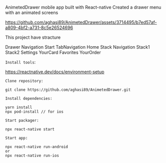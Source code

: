 AnimetedDrawer mobile app built with React-native
Created a drawer menu with an animated screens



https://github.com/aghasi89/AnimetedDrawer/assets/3714495/b7ed57af-a809-4bf2-a731-8c5e26524696


This project have stracture

Drawer Navigation
    Start
        TabNavigation
            Home
                Stack Navigation
                    Stack1
                    Stack2
            Settings
    YourCard
    Favorites
    YourOrder

`Install tools`: 

https://reactnative.dev/docs/environment-setup

`Clone repository: `

```
git clone https://github.com/aghasi89/AnimetedDrawer.git
```

`Install dependencies:`

```
yarn install
npx pod-install // for ios
```

`Start packager:`

```
npx react-native start
```

`Start app:`

```
npx react-native run-android
or
npx react-native run-ios 
```

